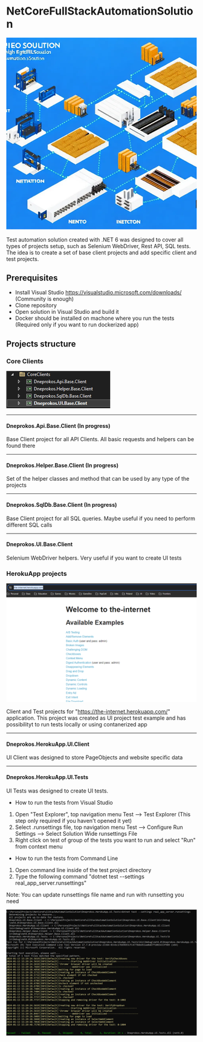 # NetCoreFullStackAutomationSolution
![main image](/images/main.png)  

Test automation solution created with .NET 6 was designed to cover all types of projects setup,
such as Selenium WebDriver, Rest API, SQL tests.
The idea is to create a set of base client projects and add specific client and test projects.

## Prerequisites
- Install Visual Studio https://visualstudio.microsoft.com/downloads/ (Community is enough)
- Clone repository
- Open solution in Visual Studio and build it
- Docker should be installed on machone where you run the tests (Required only if you want to run dockerized app)

## Projects structure

### Core Clients
![core_clients image](/images/core_clients.png) 

-----------------------------------------------------------------------------------------------
#### Dneprokos.Api.Base.Client (In progress)
Base Client project for all API Clients. All basic requests and helpers can be found there

-----------------------------------------------------------------------------------------------
#### Dneprokos.Helper.Base.Client (In progress)
Set of the helper classes and method that can be used by any type of the projects

-----------------------------------------------------------------------------------------------
#### Dneprokos.SqlDb.Base.Client (In progress)
Base Client project for all SQL queries. Maybe useful if you need to perform different SQL calls 

-----------------------------------------------------------------------------------------------
#### Dneprokos.UI.Base.Client
Selenium WebDriver helpers. Very useful if you want to create UI tests


### HerokuApp projects
![heroku_app image](/images/heroku_app.png) 

Client and Test projects for "https://the-internet.herokuapp.com/" application.
This project was created as UI project test example and has possibilityt to run tests locally or using contanerized app

-----------------------------------------------------------------------------------------------
#### Dneprokos.HerokuApp.UI.Client
UI Client was designed to store PageObjects and website specific data

-----------------------------------------------------------------------------------------------
#### Dneprokos.HerokuApp.UI.Tests
UI Tests was designed to create UI tests.

- How to run the tests from Visual Studio

1) Open "Test Explorer", top navigation menu Test --> Test Explorer (This step only required if you haven't opened it yet)
2) Select .runsettings file, top navigation menu Test --> Configure Run Settings --> Select Solution Wide runsettings File
3) Right click on test of group of the tests you want to run and select "Run" from context menu

- How to run the tests from Command Line

1) Open command line inside of the test project directory
2) Type the following command "dotnet test --settings real_app_server.runsettings"

Note: You can update runsettings file name and run with runsetting you need

![run_test_from_cmd image](/images/run_test_from_cmd.png)

